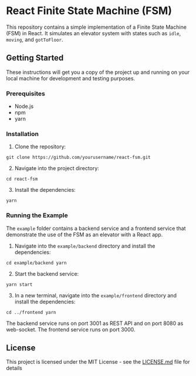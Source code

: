 # React Finite State Machine (FSM)

This repository contains a simple implementation of a Finite State Machine (FSM) in React. It simulates an elevator system with states such as `idle`, `moving`, and `gotToFloor`.

## Getting Started

These instructions will get you a copy of the project up and running on your local machine for development and testing purposes.

### Prerequisites

- Node.js
- npm
- yarn

### Installation

1. Clone the repository:
``` 
git clone https://github.com/yourusername/react-fsm.git 
```
2. Navigate into the project directory:
```
cd react-fsm
```
3. Install the dependencies:
```
yarn
```


### Running the Example

The `example` folder contains a backend service and a frontend service that demonstrate the use of the FSM as an elevator with a React app.

1. Navigate into the `example/backend` directory and install the dependencies:
```
cd example/backend yarn
```
2. Start the backend service:
```
yarn start
```
3. In a new terminal, navigate into the `example/frontend` directory and install the dependencies:
```
cd ../frontend yarn
```


The backend service runs on port 3001 as REST API and on port 8080 as web-socket.
The frontend service runs on port 3000.

## License

This project is licensed under the MIT License - see the [LICENSE.md](LICENSE.md) file for details